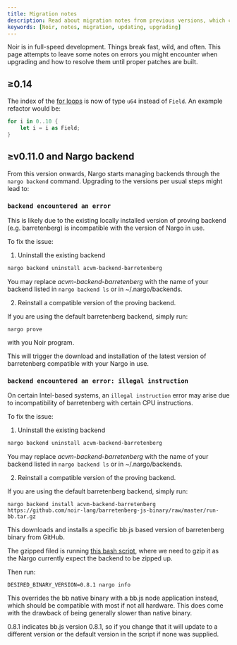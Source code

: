 ```yaml
---
title: Migration notes
description: Read about migration notes from previous versions, which could solve problems while updating
keywords: [Noir, notes, migration, updating, upgrading]
---
```


Noir is in full-speed development. Things break fast, wild, and often. This page attempts to leave some notes on errors you might encounter when upgrading and how to resolve them until proper patches are built.

## ≥0.14

The index of the [for loops](./language_concepts/02_control_flow.md#loops) is now of type `u64` instead of `Field`. An example refactor would be:

```rust
for i in 0..10 {
    let i = i as Field;
}
```

## ≥v0.11.0 and Nargo backend

From this version onwards, Nargo starts managing backends through the `nargo backend` command. Upgrading to the versions per usual steps might lead to:

### `backend encountered an error`

This is likely due to the existing locally installed version of proving backend (e.g. barretenberg) is incompatible with the version of Nargo in use.

To fix the issue:

1. Uninstall the existing backend

```bash
nargo backend uninstall acvm-backend-barretenberg
```

You may replace _acvm-backend-barretenberg_ with the name of your backend listed in `nargo backend ls` or in ~/.nargo/backends.

2. Reinstall a compatible version of the proving backend.

If you are using the default barretenberg backend, simply run:

```
nargo prove
```

with you Noir program.

This will trigger the download and installation of the latest version of barretenberg compatible with your Nargo in use.

### `backend encountered an error: illegal instruction`

On certain Intel-based systems, an `illegal instruction` error may arise due to incompatibility of barretenberg with certain CPU instructions.

To fix the issue:

1. Uninstall the existing backend

```bash
nargo backend uninstall acvm-backend-barretenberg
```

You may replace _acvm-backend-barretenberg_ with the name of your backend listed in `nargo backend ls` or in ~/.nargo/backends.

2. Reinstall a compatible version of the proving backend.

If you are using the default barretenberg backend, simply run:

```
nargo backend install acvm-backend-barretenberg https://github.com/noir-lang/barretenberg-js-binary/raw/master/run-bb.tar.gz
```

This downloads and installs a specific bb.js based version of barretenberg binary from GitHub.

The gzipped filed is running [this bash script](https://github.com/noir-lang/barretenberg-js-binary/blob/master/run-bb-js.sh), where we need to gzip it as the Nargo currently expect the backend to be zipped up.

Then run:

```
DESIRED_BINARY_VERSION=0.8.1 nargo info
```

This overrides the bb native binary with a bb.js node application instead, which should be compatible with most if not all hardware. This does come with the drawback of being generally slower than native binary.

0.8.1 indicates bb.js version 0.8.1, so if you change that it will update to a different version or the default version in the script if none was supplied.
